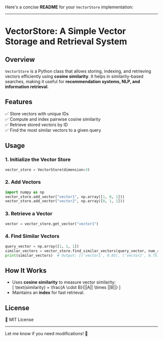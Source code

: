 Here's a concise **README** for your `VectorStore` implementation:  

---

# **VectorStore: A Simple Vector Storage and Retrieval System**  

## **Overview**  
`VectorStore` is a Python class that allows storing, indexing, and retrieving vectors efficiently using **cosine similarity**. It helps in similarity-based searches, making it useful for **recommendation systems, NLP, and information retrieval**.  

## **Features**  
✅ Store vectors with unique IDs  
✅ Compute and index pairwise cosine similarity  
✅ Retrieve stored vectors by ID  
✅ Find the most similar vectors to a given query  

## **Usage**  

### **1. Initialize the Vector Store**  
```python
vector_store = VectorStore(dimension=3)
```

### **2. Add Vectors**  
```python
import numpy as np
vector_store.add_vector("vector1", np.array([1, 0, 1]))
vector_store.add_vector("vector2", np.array([0, 1, 1]))
```

### **3. Retrieve a Vector**  
```python
vector = vector_store.get_vector("vector1")
```

### **4. Find Similar Vectors**  
```python
query_vector = np.array([1, 1, 1])
similar_vectors = vector_store.find_similar_vectors(query_vector, num_results=2)
print(similar_vectors)  # Output: [('vector1', 0.85), ('vector2', 0.75)]
```

## **How It Works**  
- Uses **cosine similarity** to measure vector similarity:  
  \[
  \text{similarity} = \frac{A \cdot B}{||A|| \times ||B||}
  \]
- Maintains an **index** for fast retrieval.  

## **License**  
📜 MIT License  

---  
Let me know if you need modifications! 🚀